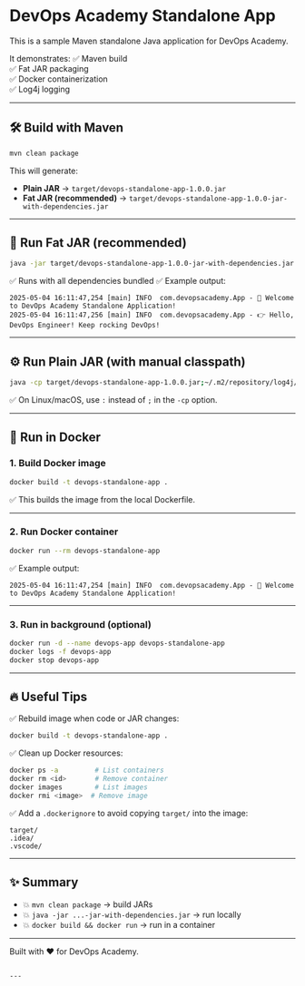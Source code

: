 
# DevOps Academy Standalone App

This is a sample Maven standalone Java application for DevOps Academy.

It demonstrates:
✅ Maven build  
✅ Fat JAR packaging  
✅ Docker containerization  
✅ Log4j logging

---

## 🛠 Build with Maven

```bash
mvn clean package
````

This will generate:

* **Plain JAR** → `target/devops-standalone-app-1.0.0.jar`
* **Fat JAR (recommended)** → `target/devops-standalone-app-1.0.0-jar-with-dependencies.jar`

---

## 🚀 Run Fat JAR (recommended)

```bash
java -jar target/devops-standalone-app-1.0.0-jar-with-dependencies.jar
```

✅ Runs with all dependencies bundled
✅ Example output:

```
2025-05-04 16:11:47,254 [main] INFO  com.devopsacademy.App - 🚀 Welcome to DevOps Academy Standalone Application!
2025-05-04 16:11:47,256 [main] INFO  com.devopsacademy.App - 👉 Hello, DevOps Engineer! Keep rocking DevOps!
```

---

## ⚙️ Run Plain JAR (with manual classpath)

```bash
java -cp target/devops-standalone-app-1.0.0.jar;~/.m2/repository/log4j/log4j/1.2.17/log4j-1.2.17.jar com.devopsacademy.App
```

✅ On Linux/macOS, use `:` instead of `;` in the `-cp` option.

---

## 🐳 Run in Docker

### 1. Build Docker image

```bash
docker build -t devops-standalone-app .
```

✅ This builds the image from the local Dockerfile.

---

### 2. Run Docker container

```bash
docker run --rm devops-standalone-app
```

✅ Example output:

```
2025-05-04 16:11:47,254 [main] INFO  com.devopsacademy.App - 🚀 Welcome to DevOps Academy Standalone Application!
```

---

### 3. Run in background (optional)

```bash
docker run -d --name devops-app devops-standalone-app
docker logs -f devops-app
docker stop devops-app
```

---

## 🔥 Useful Tips

✅ Rebuild image when code or JAR changes:

```bash
docker build -t devops-standalone-app .
```

✅ Clean up Docker resources:

```bash
docker ps -a         # List containers
docker rm <id>       # Remove container
docker images        # List images
docker rmi <image>  # Remove image
```

✅ Add a `.dockerignore` to avoid copying `target/` into the image:

```
target/
.idea/
.vscode/
```

---

## ✨ Summary

* 💥 `mvn clean package` → build JARs
* 💥 `java -jar ...-jar-with-dependencies.jar` → run locally
* 💥 `docker build && docker run` → run in a container

---

Built with ❤️ for DevOps Academy.

```

---



